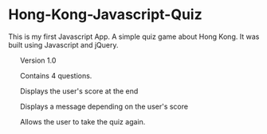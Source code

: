 # Hong-Kong-Javascript-Quiz

This is my first Javascript App. A simple quiz game about Hong Kong. It was built using Javascript and jQuery. 

<ul>Version 1.0

Contains 4 questions.

Displays the user's score at the end

Displays a message depending on the user's score

Allows the user to take the quiz again.
